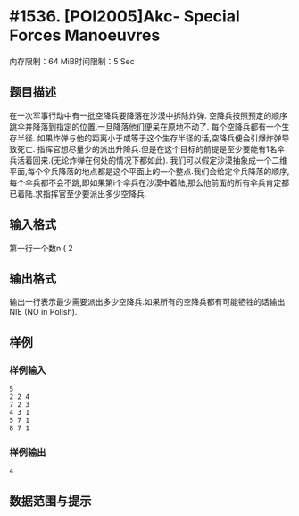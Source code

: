 # #1536. [POI2005]Akc- Special Forces Manoeuvres

内存限制：64 MiB时间限制：5 Sec

## 题目描述

在一次军事行动中有一批空降兵要降落在沙漠中拆除炸弹. 空降兵按照预定的顺序跳伞并降落到指定的位置.一旦降落他们便呆在原地不动了. 
每个空降兵都有一个生存半径. 如果炸弹与他的距离小于或等于这个生存半径的话,空降兵便会引爆炸弹导致死亡. 指挥官想尽量少的派出升降兵.但是在这个目标的前提是至少要能有1名伞兵活着回来.(无论炸弹在何处的情况下都如此). 
我们可以假定沙漠抽象成一个二维平面,每个伞兵降落的地点都是这个平面上的一个整点.我们会给定伞兵降落的顺序,每个伞兵都不会不跳,即如果第i个伞兵在沙漠中着陆,那么他前面的所有伞兵肯定都已着陆.求指挥官至少要派出多少空降兵. 

## 输入格式

第一行一个数n ( 2 

## 输出格式

输出一行表示最少需要派出多少空降兵.如果所有的空降兵都有可能牺牲的话输出NIE (NO in Polish). 


## 样例

### 样例输入

    
    5
    2 2 4
    7 2 3
    4 3 1
    5 7 1
    8 7 1
    
    

### 样例输出

    
    4
    
    

## 数据范围与提示
